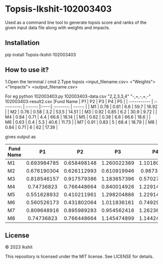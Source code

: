# Topsis-Ikshit-102003403

Used as a command line tool to generate topsis score and ranks of the given input data file along with weights and impacts.



## Installation

pip install Topsis-Ikshit-102003403


## How to use it?
1.Open the terminal / cmd
2.Type topsis <input_filename.csv> <"Weights"> <"Impacts"> <output_filename.csv>

For eg
python 102003403.py 102003403-data.csv "2,2,3,3,4" "-,+,-,+,-" 102003403-result2.csv
|Fund Name    |  	P1	    |   P2	  |  P3	 |   P4	     |   P5     | 
| ----------- | :---------: | :-----: |:----:| :-------: |  -----:  |
|    M1	      |     0.78	|   0.61  |	6.6	 |   59.7    |	16.92   |
|    M2	      |     0.76	|   0.58  |	3.2	 |   53.5    |	14.51   |
|    M3	      |     0.92	|   0.85  |	6.2	 |   30.9    |	9.72    |
|    M4	      |     0.84	|   0.71  | 4.4	 |   66.6    |	18.14   |
|    M5	      |     0.62	|   0.38  |	6.8	 |   66.6    |	18.6    |
|    M6	      |     0.63	|   0.4	  |  5.3 |   40.6    |	11.73   |
|    M7	      |     0.91	|   0.83  |	 5	 |   68.4    |	18.79   |
|    M8	      |     0.84	|   0.71  |	 6	 |    62	 |   17.39  |

gives output as

|Fund Name |	   P1	    |        P2	       |         P3	      |      P4	       |        P5	      |    Topsis Score	  |     Rank    |
| -------  |	:-------:   |    :---------:   |    :---------:   |  :---------:   |    :---------:   |    :---------:	  |    ------:  |    
|    M1	   |  0.693984785	|    0.658498148   |    1.260022389	  |  1.101800492   | 	1.49138809	  |     0.391600818	  |      7      |
|    M2	   |  0.676190304	|    0.626112993   |    0.610919946	  |  0.98737565	   |    1.278962245	  |     0.608431381	  |      1      |
|    M3	   |  0.818546157	|    0.917579386   |	1.183657396	  |  0.570278647   | 	0.85675486	  |     0.504394509	  |      3      |
|    M4	   |  0.74736823	|    0.766448664   |    0.840014926	  |  1.229144268   |	1.598923165	  |     0.51971065	  |      2      |
|    M5	   |  0.551628932	|    0.410211961   |    1.298204886	  |  1.229144268   |	1.639469177	  |     0.38021749	  |      8      |
|    M6	   |  0.560526173	|    0.431802064   |    1.011836161	  |  0.749298157   |	1.033923304	  |     0.475517399   | 	 5      |
|    M7	   |  0.809648916	|    0.895989283   |    0.954562416	  |  1.262364383   |	1.656216443	  |     0.501336766   | 	 4      |
|    M8	   |  0.74736823	|    0.766448664   |    1.145474899	  |  1.144248417   |	1.532815537	  |     0.438781833   | 	 6      |



## License

© 2023 Ikshit

This repository is licensed under the MIT license. See LICENSE for details.